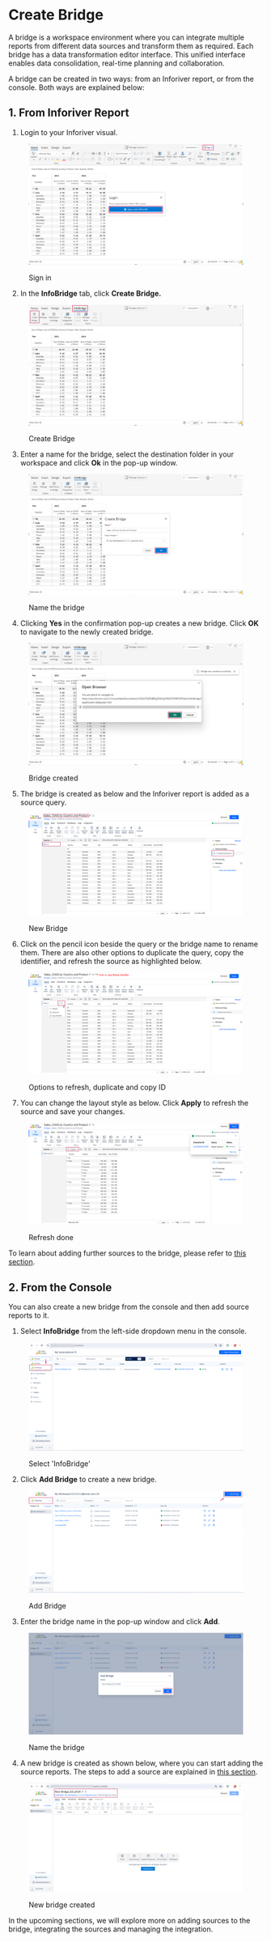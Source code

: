 # Create Bridge

A bridge is a workspace environment where you can integrate multiple reports from different data sources and transform them as required. Each bridge has a data transformation editor interface. This unified interface enables data consolidation, real-time planning and collaboration.

A bridge can be created in two ways: from an Inforiver report, or from the console. Both ways are explained below:

## 1. From Inforiver Report <a href="#id-1.-through-inforiver-console" id="id-1.-through-inforiver-console"></a>

1. Login to your Inforiver visual.

<figure><img src="../.gitbook/assets/image (730).png" alt=""><figcaption><p>Sign in</p></figcaption></figure>

2. In the **InfoBridge** tab, click **Create Bridge.**

<figure><img src="../.gitbook/assets/image (731).png" alt=""><figcaption><p>Create Bridge</p></figcaption></figure>

3. Enter a name for the bridge, select the destination folder in your workspace and click **Ok** in the pop-up window.&#x20;

<figure><img src="../.gitbook/assets/image (760).png" alt=""><figcaption><p>Name the bridge</p></figcaption></figure>

4. Clicking **Yes** in the confirmation pop-up creates a new bridge. Click **OK** to navigate to the newly created bridge.

<figure><img src="../.gitbook/assets/image (6) (1) (1) (1) (1) (1) (1) (1) (1).png" alt=""><figcaption><p>Bridge created</p></figcaption></figure>

5. The bridge is created as below and the Inforiver report is added as a source query.

<figure><img src="../.gitbook/assets/image (7) (1) (1) (1) (1) (1) (1) (1).png" alt=""><figcaption><p>New Bridge</p></figcaption></figure>

6. Click on the pencil icon beside the query or the bridge name to rename them. There are also other options to duplicate the query, copy the identifier, and refresh the source as highlighted below.

<figure><img src="../.gitbook/assets/image (8) (1) (1) (1) (1) (1) (1).png" alt=""><figcaption><p>Options to refresh, duplicate and copy ID</p></figcaption></figure>

7. You can change the layout style as below. Click **Apply** to refresh the source and save your changes.

<figure><img src="../.gitbook/assets/image (9) (1) (1) (1) (1).png" alt=""><figcaption><p>Refresh done</p></figcaption></figure>

To learn about adding further sources to the bridge, please refer to [this section](add-source-to-bridge.md).

## 2. From the Console

You can also create a new bridge from the console and then add source reports to it.

1. Select **InfoBridge** from the left-side dropdown menu in the console.

<figure><img src="../.gitbook/assets/image (791).png" alt=""><figcaption><p>Select 'InfoBridge'</p></figcaption></figure>

2. Click **Add Bridge** to create a new bridge.

<figure><img src="../.gitbook/assets/image (792).png" alt=""><figcaption><p>Add Bridge</p></figcaption></figure>

3. Enter the bridge name in the pop-up window and click **Add**.

<figure><img src="../.gitbook/assets/image (793).png" alt=""><figcaption><p>Name the bridge</p></figcaption></figure>

4. A new bridge is created as shown below, where you can start adding the source reports. The steps to add a source are explained in [this section](add-source-to-bridge.md).

<figure><img src="../.gitbook/assets/image (794).png" alt=""><figcaption><p>New bridge created</p></figcaption></figure>

In the upcoming sections, we will explore more on adding sources to the bridge, integrating the sources and managing the integration.&#x20;
